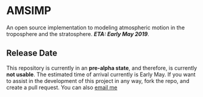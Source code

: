 # AMSIMP

An open source implementation to modeling atmospheric motion in the troposphere and the stratosphere. ***ETA: Early May 2019***.

## Release Date
This repository is currently in an **pre-alpha state**, and therefore, is currently **not usable**. The estimated time of arrival currently is Early May. If you want to assist in the development of this project in any way, fork the repo, and create a pull request. You can also [email me](mailto:conorcaseyc@icloud.com)
